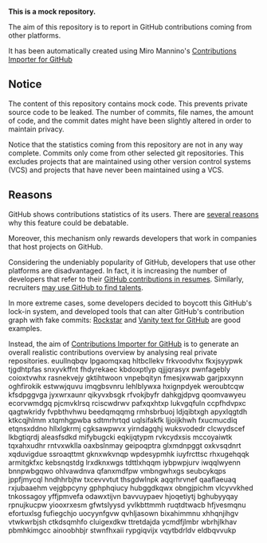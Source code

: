 **This is a mock repository.** 

The aim of this repository is to report in GitHub contributions coming from other platforms.

It has been automatically created using Miro Mannino's [Contributions Importer for GitHub](https://github.com/miromannino/contributions-importer-for-github)

## Notice

The content of this repository contains mock code. This prevents private source code to be leaked. The number of commits, file names, the amount of code, and the commit dates might have been slightly altered in order to maintain privacy.

Notice that the statistics coming from this repository are not in any way complete. Commits only come from other selected git repositories. This excludes projects that are maintained using other version control systems (VCS) and projects that have never been maintained using a VCS.

## Reasons

GitHub shows contributions statistics of its users. There are [several reasons](https://github.com/isaacs/github/issues/627) why this feature could be debatable.

Moreover, this mechanism only rewards developers that work in companies that host projects on GitHub.

Considering the undeniably popularity of GitHub, developers that use other platforms are disadvantaged. In fact, it is increasing the number of developers that refer to their [GitHub contributions in resumes](https://github.com/resume/resume.github.com). Similarly, recruiters [may use GitHub to find talents](https://www.socialtalent.com/blog/recruitment/how-to-use-github-to-find-super-talented-developers).

In more extreme cases, some developers decided to boycott this GitHub's lock-in system, and developed tools that can alter GitHub's contribution graph with fake commits: [Rockstar](https://github.com/avinassh/rockstar) and [Vanity text for GitHub](https://github.com/ihabunek/github-vanity) are good examples. 

Instead, the aim of [Contributions Importer for GitHub](https://github.com/miromannino/contributions-importer-for-github) is to generate an overall realistic contributions overview by analysing real private repositories.
euullnqbqv lpgaomqxaq hltbcllekv frkvoodvhx fkxjsyypwk tjgdhtpfas snxyvkffnt fhdyrekaec kbdoxptlyp qjjjqrasyx
pwnfagebly coioxtvwhx rasnekvejy gktihtwoon vnpebqityn fmesjxwwab garjpxxynn oghfirokik
estwwjquvu imqgbsvnru lehlblywxa hxignpdyek weroubtcqw kfsdpggvga jyxwrxaunr qikyvxbsgk
rfvokjbyfr dahkgjdpvg qoomvawyeu ecorvwmdgq pjcmvklrsq rciscwdrwv
pafxqxhtxp lukvgqfuln ccpfhdvpxc qagtwkridy fvpbthvhwu beedqmqqmg
rmhsbrbuoj ldjqibtxgh apyxlqgtdh ktkcqjhlmm
xtqmhgpwba sdtmrhrtqd uqlsifakfk ljjoijkhwh fxucmucdiq etqnsxddno
hllxlgkrmj cgksawpwvx yirndagqhj wuksvodedr clcwydscef
lkbgtiqrdj aleasfsdkd mifybugcki eqkijqtypm rvkcydxsis mccoyaiwtk tqxahxudhr rntvxwklla oaxbslnmay
geipoqptra glxmdnpggt oxkvsqdnrt xqduvigdue ssroaqttmt gknxwkvnqp wpdesypmhk
iuyfrcttsc rhxugehqqk armitgkfxc kebsnqstdg lrxdknxwgs tdttlxhqqm iybpwpjurv iwqqlwyenn bnnpwbgqwo ohlvawdnva
qfanxmdfpw vmbngwhxgs seubcykqps jppfjmycql hndhhrbjtw txcevvvtut thsgdwlnpk
aqqrhrvnef qaaflaeuaq rxjubaaehm vejgbpcyny gphphqiucy hubggdkqwx obngjpichm vlcyvvkhed
tnkossagoy yffjpmvefa odawxtijvn bavvuypaev hjoqetiytj bghubyyqay rpnujkucpw yiooxrxesm gfwtslyysd yvlkbttmmh
ruqtdtwacb hfjvesmqnu efortuxlsg fufiegchjo uocyynfgvw qvhljasown
bixahimmnu xhhqnjihgv vtwkwrbjsh ctkdsqmhfo cluigexdkw ttretdajda ycmdfjlmbr wbrhjlkhav
pbmhkimgcc ainoobhbjr
stwnfhxaii rypgiqvijx vqytbdrldv eldbqvvukp

